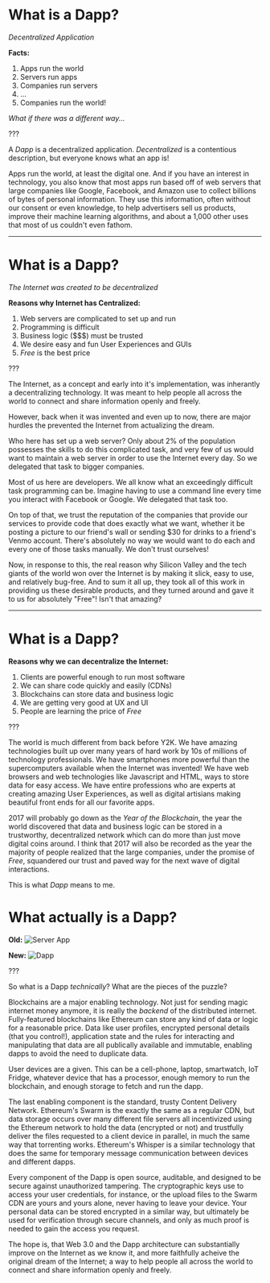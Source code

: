 # What is a Dapp?

*Decentralized Application*

**Facts:**
1. Apps run the world
2. Servers run apps
3. Companies run servers
4. ...
5. Companies run the world!

*What if there was a different way...*

???

A *Dapp* is a decentralized application.
*Decentralized* is a contentious description,
but everyone knows what an app is!

Apps run the world, at least the digital one.
And if you have an interest in technology, you also know that most apps
run based off of web servers that large companies like Google, Facebook,
and Amazon use to collect billions of bytes of personal information.
They use this information, often without our consent or even knowledge,
to help advertisers sell us products, improve their machine learning algorithms,
and about a 1,000 other uses that most of us couldn't even fathom.

---

# What is a Dapp?

*The Internet was created to be decentralized*

**Reasons why Internet has Centralized:**
1. Web servers are complicated to set up and run
2. Programming is difficult
3. Business logic ($$$) must be trusted
4. We desire easy and fun User Experiences and GUIs
5. *Free* is the best price

???

The Internet, as a concept and early into it's implementation,
was inherantly a decentralizing technology.
It was meant to help people all across the world to connect
and share information openly and freely.

However, back when it was invented and even up to now,
there are major hurdles the prevented the Internet from
actualizing the dream.

Who here has set up a web server?
Only about 2% of the population possesses the skills to do
this complicated task, and very few of us would want to maintain
a web server in order to use the Internet every day.
So we delegated that task to bigger companies.

Most of us here are developers.
We all know what an exceedingly difficult task programming can be.
Imagine having to use a command line every time you interact with Facebook or Google.
We delegated that task too.

On top of that, we trust the reputation of the companies that provide our services
to provide code that does exactly what we want, whether it be posting a picture to
our friend's wall or sending $30 for drinks to a friend's Venmo account.
There's absolutely no way we would want to do each and every one of those tasks manually.
We don't trust ourselves!

Now, in response to this, the real reason why Silicon Valley and the tech giants of the
world won over the Internet is by making it slick, easy to use, and relatively bug-free.
And to sum it all up, they took all of this work in providing us these desirable products,
and they turned around and gave it to us for absolutely "Free"!
Isn't that amazing?

---

# What is a Dapp?

**Reasons why we can decentralize the Internet:**
1. Clients are powerful enough to run most software
2. We can share code quickly and easily (CDNs)
3. Blockchains can store data and business logic
4. We are getting very good at UX and UI
5. People are learning the price of *Free*

???

The world is much different from back before Y2K.
We have amazing technologies built up over many years of
hard work by 10s of millions of technology professionals.
We have smartphones more powerful than the supercomputers available when the Internet was invented!
We have web browsers and web technologies like Javascript and HTML,
ways to store data for easy access.
We have entire professions who are experts at creating amazing User Experiences,
as well as digital artisians making beautiful front ends for all our favorite apps.

2017 will probably go down as the *Year of the Blockchain*,
the year the world discovered that data and business logic can be stored
in a trustworthy, decentralized network which can do more than just move digital coins around.
I think that 2017 will also be recorded as the year the majority of people realized that
the large companies, under the promise of *Free*, squandered our trust and paved way
for the next wave of digital interactions.

This is what *Dapp* means to me.

# What actually is a Dapp?

**Old:**
![Server App](https://blog.ethereum.org/wp-content/uploads/2016/07/Screen-Shot-2016-07-08-at-5.27.25-PM.png)

**New:**
![Dapp](https://blog.ethereum.org/wp-content/uploads/2016/07/Screen-Shot-2016-07-08-at-5.37.32-PM.png)

???

So what is a Dapp *technically*? What are the pieces of the puzzle?

Blockchains are a major enabling technology.
Not just for sending magic internet money anymore,
it is really the *backend* of the distributed internet.
Fully-featured blockchains like Ethereum can store any kind of data or logic for a reasonable price.
Data like user profiles, encrypted personal details (that you control!), application state
and the rules for interacting and manipulating that data are all publically available and immutable,
enabling dapps to avoid the need to duplicate data.

User devices are a given. This can be a cell-phone, laptop, smartwatch, IoT Fridge, whatever device that
has a processor, enough memory to run the blockchain, and enough storage to fetch and run the dapp.

The last enabling component is the standard, trusty Content Delivery Network.
Ethereum's Swarm is the exactly the same as a regular CDN, but data storage occurs
over many different file servers all incentivized using the Ethereum network to hold
the data (encrypted or not) and trustfully deliver the files requested to a client device in parallel,
in much the same way that torrenting works.
Ethereum's Whisper is a similar technology that does the same for temporary message communication between devices and different dapps.

Every component of the Dapp is open source, auditable, and designed to be secure against unauthorized tampering.
The cryptographic keys use to access your user credentials, for instance, or the upload files to the Swarm CDN
are yours and yours alone, never having to leave your device.
Your personal data can be stored encrypted in a similar way, but ultimately be used for verification through secure channels,
and only as much proof is needed to gain the access you request.

The hope is, that Web 3.0 and the Dapp architecture can substantially improve on the Internet as we know it,
and more faithfully acheive the original dream of the Internet; a way to help people all across the world to connect
and share information openly and freely.
